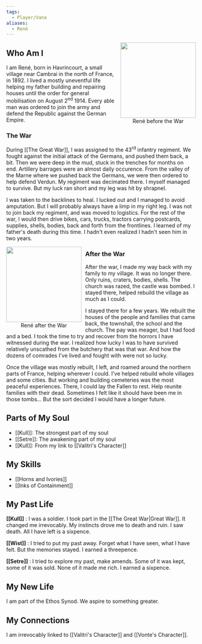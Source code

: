 ```yaml
---
tags:
  - Player/Vana
aliases:
  - René
---
```


<div style="float:right; padding-left: 10px;margin:0;text-align:center;">
<img src="/Characters/files/jeune_poilu-1.jpg"  width=200/><br>
René before the War
</div>

## Who Am I

I am René, born in Havrincourt, a small village near Cambrai in the north of France, in 1892. I lived a mostly uneventful life helping my father building and repairing houses until the order for general mobilisation on August 2<sup>nd</sup> 1914. Every able man was ordered to join the army and defend the Republic against the German Empire.

### The War

During [[The Great War]], I was assigned to the 43<sup>rd</sup> infantry regiment. We fought against the initial attack of the Germans, and pushed them back, a bit. Then we were deep in the mud, stuck in the trenches for months on end. Artillery barrages were an almost daily occurence. From the valley of the Marne where we pushed back the Germans, we were then ordered to help defend Verdun. My regiment was decimated there. I myself managed to survive. But my luck ran short and my leg was hit by shrapnel.

I was taken to the backlines to heal. I lucked out and I managed to avoid amputation. But I will probably always have a limp in my right leg. I was not to join back my regiment, and was moved to logistics. For the rest of the war, I would then drive bikes, cars, trucks, tractors carrying postcards, supplies, shells, bodies, back and forth from the frontlines. I learned of my father's death during this time. I hadn't even realized I hadn't seen him in two years.

<div style="float:left; padding-right: 10px;margin:0;text-align:center;">
<img src="/Characters/files/rene.jpg"  width=200/><br>
René after the War
</div>

### After the War

After the war, I made my way back with my family to my village. It was no longer there. Only ruins, craters, bodies, shells. The church was razed, the castle was bombed. I stayed there, helped rebuild the village as much as I could.

I stayed there for a few years. We rebuilt the houses of the people and families that came back, the townshall, the school and the church. The pay was meager, but I had food and a bed. I took the time to try and recover from the horrors I have witnessed during the war. I realized how lucky I was to have survived relatively unscathed from the butchery that was that war. And how the dozens of comrades I've lived and fought with were not so lucky.

Once the village was mostly rebuilt, I left, and roamed around the northern parts of France, helping wherever I could. I've helped rebuild whole villages and some cities. But working and building cemeteries was the most peaceful experiences. There, I could lay the Fallen to rest. Help reunite families with their dead. Sometimes I felt like it should have been me in those tombs... But the sort decided I would have a longer future.

## Parts of My Soul

* [[Kull]]: The strongest part of my soul
* [[Setre]]: The awakening part of my soul
* [[Kull]]: From my link to [[Valitri's Character]]

## My Skills

* [[Horns and Ivories]]
* [[Inks of Containment]]

## My Past Life

**[[Kull]]** : I was a soldier. I took part in the [[The Great War|Great War]]. It changed me irrevocably. My instincts drove me to death and ruin. I saw death. All I have left is a sixpence.

**[[Wist]]** : I tried to put my past away. Forget what I have seen, what I have felt. But the memories stayed. I earned a threepence.

**[[Setre]]** : I tried to explore my past, make amends. Some of it was kept, some of it was sold. None of it made me rich. I earned a sixpence.

## My New Life

I am part of the Ethos Synod. We aspire to something greater.

## My Connections

I am irrevocably linked to [[Valitri's Character]] and [[Vonte's Character]].
